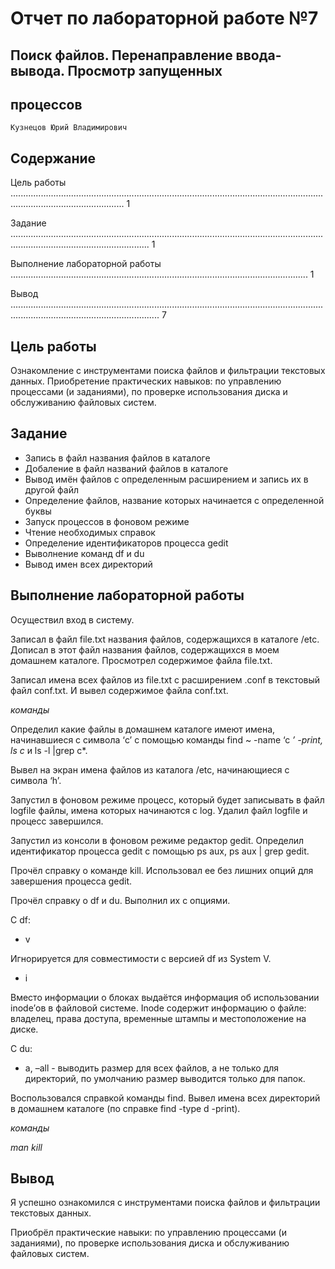 # Отчет по лабораторной работе №7

## Поиск файлов. Перенаправление ввода-вывода. Просмотр запущенных

## процессов

```
Кузнецов Юрий Владимирович
```
## Содержание

Цель работы ......................................................................................................................................................................... 1

Задание ................................................................................................................................................................................... 1

Выполнение лабораторной работы ...................................................................................................................... 1

Вывод ....................................................................................................................................................................................... 7

## Цель работы

Ознакомление с инструментами поиска файлов и фильтрации текстовых данных.
Приобретение практических навыков: по управлению процессами (и заданиями), по
проверке использования диска и обслуживанию файловых систем.

## Задание

- Запись в файл названия файлов в каталоге
- Добаление в файл названий файлов в каталоге
- Вывод имён файлов с определенным расширением и запись их в другой файл
- Определение файлов, название которых начинается с определенной буквы
- Запуск процессов в фоновом режиме
- Чтение необходимых справок
- Определение идентификаторов процесса gedit
- Выволнение команд df и du
- Вывод имен всех директорий

## Выполнение лабораторной работы

Осуществил вход в систему.

Записал в файл file.txt названия файлов, содержащихся в каталоге /etc. Дописал в этот
файл названия файлов, содержащихся в моем домашнем каталоге. Просмотрел
содержимое файла file.txt.


Записал имена всех файлов из file.txt с расширением .conf в текстовый файл conf.txt. И
вывел содержимое файла conf.txt.

_команды_

Определил какие файлы в домашнем каталоге имеют имена, начинавшиеся с символа ‘c’
с помощью команды find ~ -name ‘c _’ -print, ls c_ и ls -l |grep c*.


Вывел на экран имена файлов из каталога /etc, начинающиеся с символа ‘h’.


Запустил в фоновом режиме процесс, который будет записывать в файл logfile файлы,
имена которых начинаются с log. Удалил файл logfile и процесс завершился.

Запустил из консоли в фоновом режиме редактор gedit. Определил идентификатор
процесса gedit с помощью ps aux, ps aux | grep gedit.


Прочёл справку о команде kill. Использовал ее без лишних опций для завершения
процесса gedit.

Прочёл справку о df и du. Выполнил их с опциями.

С df:

- v

Игнорируется для совместимости с версией df из System V.

- i

Вместо информации о блоках выдаётся информация об использовании inode’ов в
файловой системе. Inode содержит информацию о файле: владелец, права доступа,
временные штампы и местоположение на диске.

С du:

- a, –all - выводить размер для всех файлов, а не только для директорий, по умолчанию
размер выводится только для папок.


Воспользовался справкой команды find. Вывел имена всех директорий в домашнем
каталоге (по справке find -type d -print).

_команды_


_man kill_

## Вывод

Я успешно ознакомился с инструментами поиска файлов и фильтрации текстовых
данных.

Приобрёл практические навыки: по управлению процессами (и заданиями), по
проверке использования диска и обслуживанию файловых систем.


